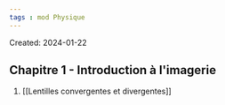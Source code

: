 ```yaml
---
tags : mod Physique
---
```

Created: 2024-01-22

## Chapitre 1 - Introduction à l'imagerie
1. [[Lentilles convergentes et divergentes]] 